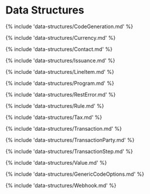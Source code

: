 # Data Structures

{% include 'data-structures/CodeGeneration.md' %}

{% include 'data-structures/Currency.md' %}

{% include 'data-structures/Contact.md' %}

{% include 'data-structures/Issuance.md' %}

{% include 'data-structures/LineItem.md' %}

{% include 'data-structures/Program.md' %}

{% include 'data-structures/RestError.md' %}

{% include 'data-structures/Rule.md' %}

{% include 'data-structures/Tax.md' %}

{% include 'data-structures/Transaction.md' %}

{% include 'data-structures/TransactionParty.md' %}

{% include 'data-structures/TransactionStep.md' %}

{% include 'data-structures/Value.md' %}

{% include 'data-structures/GenericCodeOptions.md' %}

{% include 'data-structures/Webhook.md' %}